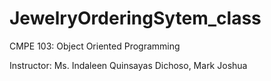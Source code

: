 # JewelryOrderingSytem_class
CMPE 103: Object Oriented Programming

Instructor: Ms. Indaleen Quinsayas
Dichoso, Mark Joshua
